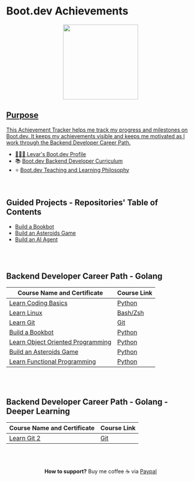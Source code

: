 # Boot.dev Achievements

<p align="center">
<a href="https://www.boot.dev/u/lev2pr0">  
  <img src="https://github.com/bootdotdev/bootdev/assets/4583705/7a1184f1-bb43-45fa-a363-f18f8309056f" style="width:200px;" />
</p>

## Purpose

This Achievement Tracker helps me track my progress and milestones on Boot.dev. It keeps my achievements visible and keeps me motivated as I work through the Backend Developer Career Path.

- 👨🏽‍💻 [Levar's Boot.dev Profile](https://www.boot.dev/u/lev2pr0)
- 📚 [Boot.dev Backend Developer Curriculum](https://www.boot.dev/tracks/backend-python-golang)
- ⭐ [Boot.dev Teaching and Learning Philosophy](https://blog.boot.dev/about/)

</br>


## Guided Projects - Repositories' Table of Contents
- [Build a Bookbot](https://github.com/lev2pr0/bookbot)
- [Build an Asteroids Game](https://github.com/lev2pr0/asteroids)
- [Build an AI Agent](https://github.com/lev2pr0/aiagent)
<!--                              

- [Build a Static Site Generator]()
- [Personal Project 1]()
- [Build a Pokedex]()
- [Build a Blog Aggregator]()
- [Capstone Project]()
--->

<br></br>

## Backend Developer Career Path - Golang

| Course Name and Certificate                                                                                | Course Link                                                                                  |
| ---------------------------------------------------------------------------------------------------------- | -------------------------------------------------------------------------------------------- |
| [Learn Coding Basics](https://www.boot.dev/certificates/2b7c9a77-e8c6-443a-afc1-d6aef7d618f0)              | [Python](https://www.boot.dev/courses/learn-code-python)                                     |
| [Learn Linux](https://www.boot.dev/certificates/3b7d5077-1a44-4757-91b6-0f4d0858bfd1)                      | [Bash/Zsh](https://www.boot.dev/courses/learn-linux)                                         |
| [Learn Git](https://www.boot.dev/certificates/35846e49-e2ff-4492-be1f-71a0330534ec)                        | [Git](https://www.boot.dev/courses/learn-git)                                                |
| [Build a Bookbot](https://www.boot.dev/certificates/26647931-1816-4849-bf4f-4b0db632cd1a)                  | [Python](https://www.boot.dev/courses/build-bookbot-python)                                  |
| [Learn Object Oriented Programming](https://www.boot.dev/certificates/1fa594db-b854-454b-a3dc-7eee3d118573)| [Python](https://www.boot.dev/courses/learn-object-oriented-programming-python)              |
| [Build an Asteroids Game](https://www.boot.dev/certificates/84740883-6723-42f0-ad99-25ae3c4475c7)          | [Python](https://www.boot.dev/courses/build-asteroids-python)                                |
| [Learn Functional Programming](https://www.boot.dev/certificates/1de7d024-f398-40ed-ad5b-f64684d5a9fc)     | [Python](https://www.boot.dev/courses/learn-functional-programming-python)                   |

<!---
| Build an AI Agent                                                                                          | Python                                                                                       |
| Learn Data Structures and Algorithms                                                                       | [Python](https://www.boot.dev/courses/learn-data-structures-and-algorithms-python)           |
| Build a Static Site Generator                                                                              | [Python](https://www.boot.dev/courses/build-static-site-generator-python)                    |
| Learn Memory Management                                                                                    | [C](https://www.boot.dev/courses/learn-memory-management-c)                                  |
| Personal Project 1                                                                                         | [Your choice](https://www.boot.dev/courses/build-personal-project-1)                         |
| Learn Golang                                                                                               | [Go](https://www.boot.dev/courses/learn-golang)                                              |
| Learn Networking                                                                                           | Go                                                                                           |
| Learn HTTP Clients                                                                                         | [Go](https://www.boot.dev/courses/learn-http-clients-golang)                                 |
| Build a Pokedex                                                                                            | [Go](https://www.boot.dev/courses/build-pokedex-cli-golang)                                  |
| Learn SQL                                                                                                  | [SQL](https://www.boot.dev/courses/learn-sql)                                                |
| Build a Blog Aggregator                                                                                    | [Go](https://www.boot.dev/courses/build-blog-aggregator-golang)                              |
| Learn HTTP Servers                                                                                         | [Go](https://www.boot.dev/courses/learn-http-servers-golang)                                 |
| Learn File Storage and CDNs                                                                                | [Go + S3 + CloudFront](https://www.boot.dev/courses/learn-file-servers-s3-cloudfront-golang) |
| Learn Docker                                                                                               | [Docker](https://www.boot.dev/courses/learn-docker)                                          |
| Learn CI/CD                                                                                                | [Docker + GitHub + Go](https://www.boot.dev/courses/learn-ci-cd-github-docker)               |
| Learn Web Security                                                                                         | Go                                                                                           |
| Learn Pub/Sub Architecture                                                                                 | [Go](https://www.boot.dev/courses/learn-pub-sub-rabbitmq)                                    |
| Capstone Project                                                                                           | [Your choice](https://www.boot.dev/courses/build-capstone-project)                           |
| Learn to Find a Job                                                                                        | [Job Search](https://www.boot.dev/courses/learn-job-search)                                  |

--->

<br></br>

## Backend Developer Career Path - Golang - Deeper Learning

| Course Name and Certificate                                                                                | Course Link                                                                                  |
| ---------------------------------------------------------------------------------------------------------- | -------------------------------------------------------------------------------------------- |
| [Learn Git 2](https://www.boot.dev/certificates/c233b551-3b02-4316-9f6d-a96fa8b9fdd1)                      | [Git](https://www.boot.dev/courses/learn-git-2)                                              |

<!--
| [Learn Coding Basics](https://www.boot.dev/certificates/2b7c9a77-e8c6-443a-afc1-d6aef7d618f0)              | [Python](https://www.boot.dev/courses/learn-code-python)                                     |
--->

<br><br/>

<p align="center" 
 
 **How to support?** Buy me coffee ☕️ via [Paypal](https://www.paypal.com/donate/?business=E7G9HLW2WPV22&no_recurring=1&item_name=Empowering+all+to+achieve+success+through+technology.%0A&currency_code=USD)

</p>
